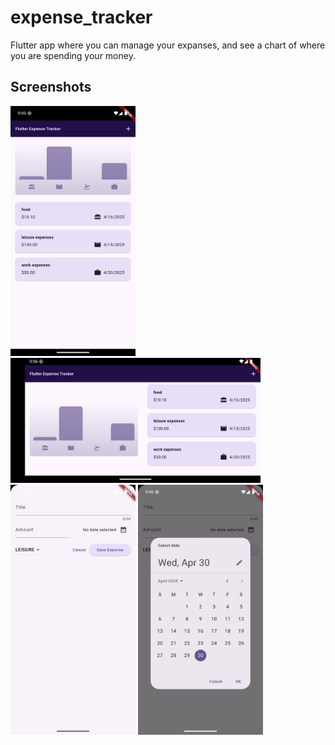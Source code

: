 # expense_tracker

Flutter app where you can manage your expanses, and see a chart of where you are spending your money.

## Screenshots

<img src="screenshots/Screenshot_1746036362.png" alt="Alt Text" width="200" height="400">

<img src="screenshots/Screenshot_1746036366.png" alt="Alt Text" width="400" height="200">

<img src="screenshots/Screenshot_1746036373.png" alt="Alt Text" width="200" height="400">

<img src="screenshots/Screenshot_1746036375.png" alt="Alt Text" width="200" height="400">

